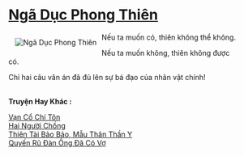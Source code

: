 <a href="https://utruyen.com/nga-duc-phong-thien/8438/" title="Ngã Dục Phong Thiên"><h1>Ngã Dục Phong Thiên</h1></a><div style="display:table"><img align="right" style="float: left; padding: 10px;" src="https://utruyen.com/images/story/200x260/nga-duc-phong-thien.jpg" alt="Ngã Dục Phong Thiên">Nếu ta muốn có, thiên không thể không.<p></p>Nếu ta muốn không, thiên không được có.<p></p>Chỉ hai câu văn án đã đủ lên sự bá đạo của nhân vật chính!</div><p><br><b>Truyện Hay Khác :</b></p><a href="https://utruyen.com/van-co-chi-ton/9726/" alt="Vạn Cổ Chí Tôn">Vạn Cổ Chí Tôn</a><br/><a href="https://www.flickr.com/photos/184340401@N07/48818679763/" alt="Hai Người Chồng">Hai Người Chồng</a><br/><a href="https://www.flickr.com/photos/184340401@N07/48818639308/" alt="Thiên Tài Bảo Bảo, Mẫu Thân Thần Y">Thiên Tài Bảo Bảo, Mẫu Thân Thần Y</a><br/><a href="https://truyenngontinhay.wordpress.com/2019/10/03/quyen-ru-dan-ong-da-co-vo/" alt="Quyến Rũ Đàn Ông Đã Có Vợ">Quyến Rũ Đàn Ông Đã Có Vợ</a><br/>